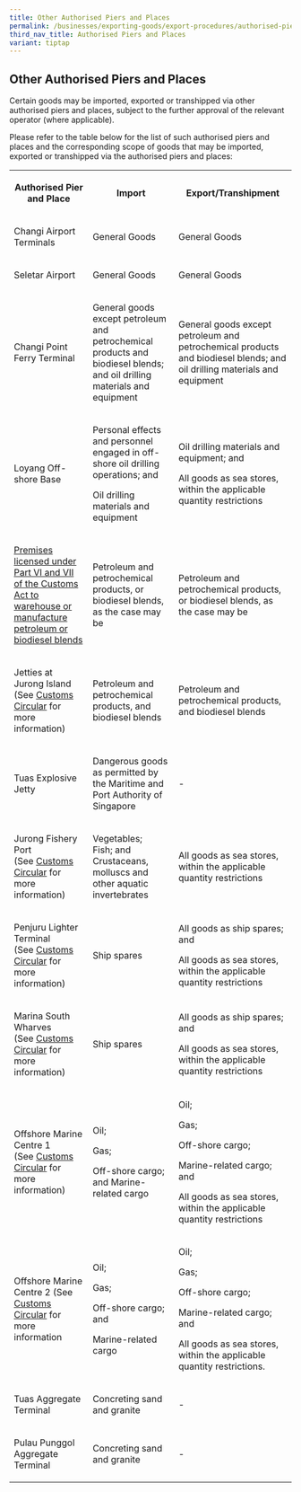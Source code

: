 ```yaml
---
title: Other Authorised Piers and Places
permalink: /businesses/exporting-goods/export-procedures/authorised-piers-places/other-authorised-piers-and-places/
third_nav_title: Authorised Piers and Places
variant: tiptap
---
```

<h2>Other Authorised Piers and Places</h2>
<p>Certain goods may be imported, exported or transhipped via other authorised
piers and places, subject to the further approval of the relevant operator
(where applicable).</p>
<p>Please refer to the table below for the list of such authorised piers
and places and the corresponding scope of goods that may be imported, exported
or transhipped via the authorised piers and places:</p>
<table style="minWidth: 75px">
<colgroup>
<col>
<col>
<col>
</colgroup>
<tbody>
<tr>
<th rowspan="1" colspan="1">
<p><strong>Authorised Pier and Place</strong>
</p>
</th>
<th rowspan="1" colspan="1">
<p><strong>Import</strong>
</p>
</th>
<th rowspan="1" colspan="1">
<p><strong>Export/Transhipment</strong>
</p>
</th>
</tr>
<tr>
<td rowspan="1" colspan="1">
<p>Changi Airport Terminals</p>
</td>
<td rowspan="1" colspan="1">
<p>General Goods</p>
</td>
<td rowspan="1" colspan="1">
<p>General Goods</p>
</td>
</tr>
<tr>
<td rowspan="1" colspan="1">
<p>Seletar Airport</p>
</td>
<td rowspan="1" colspan="1">
<p>General Goods</p>
</td>
<td rowspan="1" colspan="1">
<p>General Goods</p>
</td>
</tr>
<tr>
<td rowspan="1" colspan="1">
<p>Changi Point Ferry Terminal</p>
</td>
<td rowspan="1" colspan="1">
<p>General goods except petroleum and petrochemical products and biodiesel
blends; and oil drilling materials and equipment</p>
</td>
<td rowspan="1" colspan="1">
<p>General goods except petroleum and petrochemical products and biodiesel
blends; and oil drilling materials and equipment</p>
</td>
</tr>
<tr>
<td rowspan="1" colspan="1">
<p>Loyang Off-shore Base</p>
</td>
<td rowspan="1" colspan="1">
<p>Personal effects and personnel engaged in off-shore oil drilling operations;
and</p>
<p>Oil drilling materials and equipment</p>
</td>
<td rowspan="1" colspan="1">
<p>Oil drilling materials and equipment; and</p>
<p>All goods as sea stores, within the applicable quantity restrictions</p>
</td>
</tr>
<tr>
<td rowspan="1" colspan="1">
<p><a href="/businesses/customs-schemes-licences-framework/petroleum-licences" rel="noopener noreferrer nofollow" target="_blank">Premises licensed under Part VI and VII of the Customs Act to warehouse or manufacture petroleum or biodiesel blends</a>
</p>
</td>
<td rowspan="1" colspan="1">
<p>Petroleum and petrochemical products, or biodiesel blends, as the case
may be</p>
</td>
<td rowspan="1" colspan="1">
<p>Petroleum and petrochemical products, or biodiesel blends, as the case
may be</p>
</td>
</tr>
<tr>
<td rowspan="1" colspan="1">
<p>Jetties at Jurong Island
<br>(See <a href="/news-and-media/circulars/2001-01-12-Circular032001.pdf" rel="noopener noreferrer nofollow" target="_blank">Customs Circular</a> for
more information)</p>
</td>
<td rowspan="1" colspan="1">
<p>Petroleum and petrochemical products, and biodiesel blends</p>
</td>
<td rowspan="1" colspan="1">
<p>Petroleum and petrochemical products, and biodiesel blends</p>
</td>
</tr>
<tr>
<td rowspan="1" colspan="1">
<p>Tuas Explosive Jetty</p>
</td>
<td rowspan="1" colspan="1">
<p>Dangerous goods as permitted by the Maritime and Port Authority of Singapore</p>
</td>
<td rowspan="1" colspan="1">
<p>-</p>
</td>
</tr>
<tr>
<td rowspan="1" colspan="1">
<p>Jurong Fishery Port
<br>(See <a href="/news-and-media/circulars/2016-03-04-Circular032016.pdf" rel="noopener noreferrer nofollow" target="_blank">Customs Circular</a> for
more information)</p>
</td>
<td rowspan="1" colspan="1">
<p>Vegetables;
<br>Fish; and
<br>Crustaceans, molluscs and other aquatic invertebrates</p>
</td>
<td rowspan="1" colspan="1">
<p>All goods as sea stores, within the applicable quantity restrictions</p>
</td>
</tr>
<tr>
<td rowspan="1" colspan="1">
<p>Penjuru Lighter Terminal
<br>(See <a href="/news-and-media/circulars/2008-06-18-Circular152008.pdf" rel="noopener noreferrer nofollow" target="_blank">Customs Circular</a> for
more information)</p>
</td>
<td rowspan="1" colspan="1">
<p>Ship spares</p>
</td>
<td rowspan="1" colspan="1">
<p>All goods as ship spares; and</p>
<p>All goods as sea stores, within the applicable quantity restrictions</p>
</td>
</tr>
<tr>
<td rowspan="1" colspan="1">
<p>Marina South Wharves
<br>(See <a href="/news-and-media/circulars/2012-06-07-Circular082012.pdf" rel="noopener noreferrer nofollow" target="_blank">Customs Circular</a> for
more information)</p>
</td>
<td rowspan="1" colspan="1">
<p>Ship spares</p>
</td>
<td rowspan="1" colspan="1">
<p>All goods as ship spares; and</p>
<p>All goods as sea stores, within the applicable quantity restrictions</p>
</td>
</tr>
<tr>
<td rowspan="1" colspan="1">
<p>Offshore Marine Centre 1
<br>(See <a href="/news-and-media/circulars/2015-08-12-Circular092015.pdf" rel="noopener noreferrer nofollow" target="_blank">Customs Circular</a> for
more information)</p>
</td>
<td rowspan="1" colspan="1">
<p>Oil;</p>
<p>Gas;</p>
<p>Off-shore cargo; and Marine-related cargo</p>
</td>
<td rowspan="1" colspan="1">
<p>Oil;</p>
<p>Gas;</p>
<p>Off-shore cargo;</p>
<p>Marine-related cargo; and</p>
<p>All goods as sea stores, within the applicable quantity restrictions</p>
</td>
</tr>
<tr>
<td rowspan="1" colspan="1">
<p>Offshore Marine Centre 2 (See <a href="https://www.customs.gov.sg/files/circular 18_2023 (ver1).pdf" rel="noopener noreferrer nofollow" target="_blank">Customs Circular</a> for
more information</p>
</td>
<td rowspan="1" colspan="1">
<p>Oil;</p>
<p>Gas;</p>
<p>Off-shore cargo; and</p>
<p>Marine-related cargo</p>
</td>
<td rowspan="1" colspan="1">
<p>Oil;</p>
<p>Gas;</p>
<p>Off-shore cargo;</p>
<p>Marine-related cargo; and</p>
<p></p>
<p>All goods as sea stores, within the applicable quantity restrictions.</p>
</td>
</tr>
<tr>
<td rowspan="1" colspan="1">
<p>Tuas Aggregate Terminal</p>
</td>
<td rowspan="1" colspan="1">
<p>Concreting sand and granite</p>
</td>
<td rowspan="1" colspan="1">
<p>-</p>
</td>
</tr>
<tr>
<td rowspan="1" colspan="1">
<p>Pulau Punggol Aggregate Terminal</p>
</td>
<td rowspan="1" colspan="1">
<p>Concreting sand and granite</p>
</td>
<td rowspan="1" colspan="1">
<p>-</p>
</td>
</tr>
</tbody>
</table>
<p></p>
